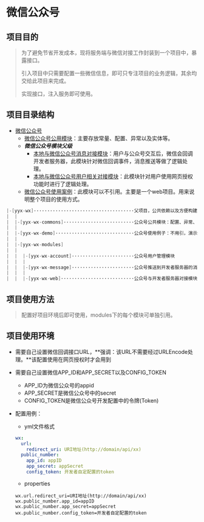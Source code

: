 # 微信公众号

## 项目目的
> 为了避免节省开发成本，现将服务端与微信对接工作封装到一个项目中，暴露接口。
>
> 引入项目中只需要配置一些微信信息，即可只专注项目的业务逻辑，其余均交给此项目来完成。
>
> 实现接口，注入服务即可使用。

## 项目目录结构

- [微信公众号](README.md)
    - [微信公众号公用模块](./yyx-wx-commons/README.md)：主要存放常量、配置、异常以及实体等。
    - ***微信公众号模块父级***
        - [本地与微信公众号消息对接模块](./yyx-wx-modules/yyx-wx-message/README.md)：用户与公众号交互后，微信会回调开发者服务器，此模块针对微信回调事件，消息推送等做了逻辑处理。
        - [本地与微信公众号用户相关对接模块](./yyx-wx-modules/yyx-wx-account/README.md)：此模块针对用户使用网页授权功能时进行了逻辑处理。
    - [微信公众号使用案例](./yyx-wx-demo/README.md)：此模块可以不引用。主要是一个web项目。用来说明整个项目的使用方式。
```java
|-[yyx-wx]·····································父项目，公共依赖以及方便构建
|  |
|  |-[yyx-wx-commons]··························公众号公共模块：配置、异常、常量、实体
|  |
|  |-[yyx-wx-demo]·····························公众号使用例子：不用引，演示如何集成到项目中
|  |
|  |-[yyx-wx-modules]
|  |
|  |  |-[yyx-wx-account]·······················公众号用户管理模块
|  |  |
|  |  |-[yyx-wx-message]·······················公众号推送到开发者服务器的消息处理模块
|  |  |
|  |  |-[yyx-wx-web]···························公众号与开发者服务器对接模块
```



## 项目使用方法
> 配置好项目环境后即可使用，modules下的每个模块可单独引用。
## 项目使用环境
- 需要自己设置微信回调接口URL，**强调：该URL不需要经过URLEncode处理。**该配置使用在网页授权时才会用到

- 需要自己设置微信APP_ID和APP_SECRET以及CONFIG_TOKEN

    - APP_ID为微信公众号的appid
    - APP_SECRET是微信公众号中的secret
    - CONFIG_TOKEN是微信公众号开发配置中的令牌(Token)

- 配置用例：
    - yml文件格式
    ```yml
    wx:
      url:
        redirect_uri: URI地址(http://domain/api/xx)
      public_number:
        app_id: appID
        app_secret: appSecret
        config_token: 开发者自定配置的token
    ```
    - properties
    ```properties
    wx.url.redirect_uri=URI地址(http://domain/api/xx)
    wx.public_number.app_id=appID
    wx.public_number.app_secret=appSecret
    wx.public_number.config_token=开发者自定配置的token
    ```
